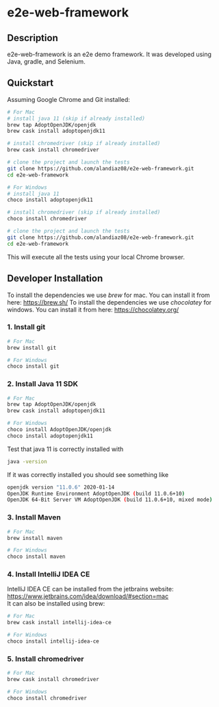# e2e-web-framework

## Description

e2e-web-framework is an e2e demo framework. It was developed using Java, gradle, and Selenium.

## Quickstart

Assuming Google Chrome and Git installed:

```bash
# For Mac
# install java 11 (skip if already installed)
brew tap AdoptOpenJDK/openjdk
brew cask install adoptopenjdk11

# install chromedriver (skip if already installed)
brew cask install chromedriver

# clone the project and launch the tests
git clone https://github.com/alandiaz08/e2e-web-framework.git
cd e2e-web-framework

# For Windows
# install java 11 
choco install adoptopenjdk11

# install chromedriver (skip if already installed)
choco install chromedriver

# clone the project and launch the tests
git clone https://github.com/alandiaz08/e2e-web-framework.git
cd e2e-web-framework 
```

This will execute all the tests using your local Chrome browser.


## Developer Installation

To install the dependencies we use *brew* for mac. You can install it from here: <https://brew.sh/>
To install the dependencies we use *chocolatey* for windows. You can install it from here: <https://chocolatey.org/>
### 1. Install git

```bash
# For Mac
brew install git

# For Windows
choco install git
```

### 2. Install Java 11 SDK

```bash
# For Mac
brew tap AdoptOpenJDK/openjdk
brew cask install adoptopenjdk11

# For Windows
choco install AdoptOpenJDK/openjdk
choco install adoptopenjdk11
```

Test that java 11 is correctly installed with

```bash
java -version
```

If it was correctly installed you should see something like

 ```bash
openjdk version "11.0.6" 2020-01-14
OpenJDK Runtime Environment AdoptOpenJDK (build 11.0.6+10)
OpenJDK 64-Bit Server VM AdoptOpenJDK (build 11.0.6+10, mixed mode)
```

### 3. Install Maven

```bash
# For Mac
brew install maven

# For Windows
choco install maven
```

### 4. Install IntelliJ IDEA CE

IntelliJ IDEA CE can be installed from the jetbrains website: <https://www.jetbrains.com/idea/download/#section=mac>  
It can also be installed using brew:

```bash
# For Mac
brew cask install intellij-idea-ce

# For Windows
choco install intellij-idea-ce
```

### 5. Install chromedriver

```bash
# For Mac
brew cask install chromedriver

# For Windows
choco install chromedriver
```
